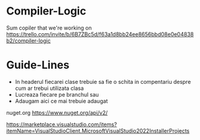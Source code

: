 # Compiler-Logic
Sum copiler that we're working on
https://trello.com/invite/b/6B7ZBc5d/f63a1d8bb24ee8656bbd08e0e04838b2/compiler-logic

# Guide-Lines
 - In headerul fiecarei clase trebuie sa fie o schita in compentariu despre cum ar trebui utilizata clasa
 - Lucreaza fiecare pe branchul sau
 - Adaugam aici ce mai trebuie adaugat

nuget.org
https://www.nuget.org/api/v2/

https://marketplace.visualstudio.com/items?itemName=VisualStudioClient.MicrosoftVisualStudio2022InstallerProjects